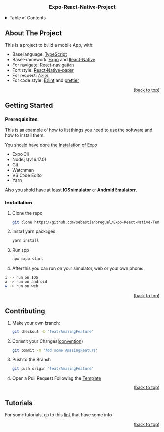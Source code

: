 <!-- Improved compatibility of back to top link: See: https://github.com/othneildrew/Best-README-Template/pull/73 -->

<a name="readme-top"></a>

<!-- PROJECT LOGO -->
<br />
<div align="center">


<h3 align="center"> Expo-React-Native-Project</h3>

</div>

<!-- TABLE OF CONTENTS -->
<details>
  <summary>Table of Contents</summary>
  <ol>
    <li>
      <a href="#about-the-project">About The Project</a>
      <ul>
        <li><a href="#built-with">Built With</a></li>
      </ul>
    </li>
    <li>
      <a href="#getting-started">Getting Started</a>
      <ul>
        <li><a href="#prerequisites">Prerequisites</a></li>
        <li><a href="#installation">Installation and Runnign</a></li>
      </ul>
    </li>
    <li><a href="#usage">Usage</a></li>
    <li><a href="#tutorial">Tutorials</a></li>
  </ol>
</details>

<!-- ABOUT THE PROJECT -->

## About The Project

This is a project to build a mobile App, with:

- Base language: [TypeScript](https://www.typescriptlang.org/)
- Base Framework: [Expo](https://docs.expo.dev/) and [React-Native](https://reactnative.dev/)
- For navigate: [React-navigation](https://reactnavigation.org/)
- Fort style: [React-Native-paper](https://callstack.github.io/react-native-paper/)
- For request: [Axios](https://axios-http.com/)
- For code style: [Eslint](https://eslint.org/) and [prettier](https://prettier.io/)

<p align="right">(<a href="#readme-top">back to top</a>)</p>

<!-- GETTING STARTED -->

## Getting **Started**

### Prerequisites

This is an example of how to list things you need to use the software and how to install them.

You should have done the [Installation of Expo](https://docs.expo.dev/get-started/installation/)

- Expo Cli
- Node.js(v16.17.0)
- Git
- Watchman
- VS Code Edito
- Yarn

Also you shold have at least **IOS simulator** or **Android Emulatorr**.

### Installation

1. Clone the repo
   ```sh
   git clone https://github.com/sebastianbreguel/Expo-React-Native-Template.git
   ```
2. Install yarn packages
   ```sh
   yarn install
   ```
3. Run app
   ```sh
   npx expo start
   ```
4. After this you can run on your simulator, web or your own phone:

```sh
i -> run on IOS
a -> run on android
w -> run on web
```

<p align="right">(<a href="#readme-top">back to top</a>)</p>

<!-- USAGE EXAMPLES -->

<!-- CONTRIBUTING -->

## Contributing

1. Make your own branch:
   ```sh
   git checkout -b 'feat/AmazingFeature'
   ```
2. Commit your Changes([convention](https://dev.to/i5han3/git-commit-message-convention-that-you-can-follow-1709))
   ```sh
   git commit -m 'Add some AmazingFeature'
   ```
3. Push to the Branch
   ```sh
   git push origin 'feat/AmazingFeature'
   ```
4. Open a Pull Request Following the [Template](https://github.com/sebastianbreguel/Expo-React-Native-Template/blob/main/.github/pull_request_template.md)

<p align="right">(<a href="#readme-top">back to top</a>)</p>

<!-- CONTACT -->

## Tutorials

For some tutorials, go to this [link](https://github.com/sebastianbreguel/Expo-React-Native-Template/blob/main/.github/tutorials.md) that have some info

<p align="right">(<a href="#readme-top">back to top</a>)</p>
